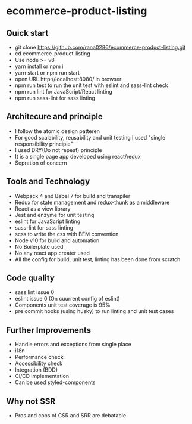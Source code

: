 # ecommerce-product-listing

## Quick start
- git clone https://github.com/rana0286/ecommerce-product-listing.git
- cd ecommerce-product-listing
- Use node >= v8
- yarn install or npm i
- yarn start or npm run start
- open URL http://localhost:8080/ in browser
- npm run test to run the unit test with eslint and sass-lint check
- npm run lint for JavaScript/React linting
- npm run sass-lint for sass linting


## Architecure and principle
- I follow the atomic design patteren
- For good scalability, reusability and unit testing I used "single responsibility principle"
- I used DRY(Do not repeat) principle
- It is a single page app developed using react/redux
- Sepration of concern

## Tools and Technology
- Webpack 4 and Babel 7 for build and transpiler
- Redux for state management and redux-thunk as a middleware
- React as a view library
- Jest and enzyme for unit testing
- eslint for JavaScript linting
- sass-lint for sass linting
- scss to write the css with BEM convention
- Node v10 for build and automation
- No Boilerplate used
- No any react app creater used
- All the config for build, unit test, linting has been done from scratch

## Code quality
- sass lint issue 0
- eslint issue 0 (On cuurrent config of eslint)
- Components unit test coverage is 95%
- pre commit hooks (using husky) to run linting and unit test cases

## Further Improvements
- Handle errors and exceptions from single place
- i18n
- Performance check
- Accessibility check
- Integration (BDD)
- CI/CD implementation
- Can be used styled-components

## Why not SSR
- Pros and cons of CSR and SRR are debatable

